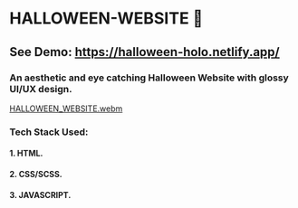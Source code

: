 # HALLOWEEN-WEBSITE 🎃
## See Demo: https://halloween-holo.netlify.app/
### An aesthetic and eye catching Halloween Website with glossy UI/UX design.
[HALLOWEEN_WEBSITE.webm](https://user-images.githubusercontent.com/75914302/192270140-f513bba2-d182-4ff2-9960-3449c316c5c5.webm)
### Tech Stack Used:
#### 1. HTML.
#### 2. CSS/SCSS.
#### 3. JAVASCRIPT.
